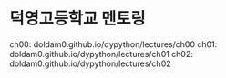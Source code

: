 # 덕영고등학교 멘토링

ch00: doldam0.github.io/dypython/lectures/ch00
ch01: doldam0.github.io/dypython/lectures/ch01
ch02: doldam0.github.io/dypython/lectures/ch02
